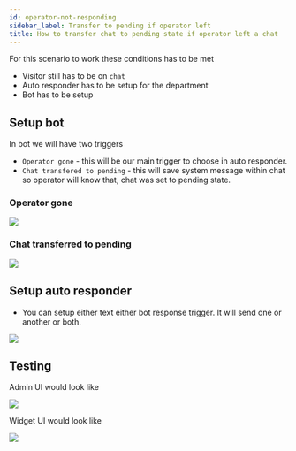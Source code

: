 ```yaml
---
id: operator-not-responding
sidebar_label: Transfer to pending if operator left
title: How to transfer chat to pending state if operator left a chat
---
```


For this scenario to work these conditions has to be met

* Visitor still has to be on `chat`
* Auto responder has to be setup for the department
* Bot has to be setup

## Setup bot

In bot we will have two triggers

* `Operator gone` - this will be our main trigger to choose in auto responder.
* `Chat transfered to pending` - this will save system message within chat so operator will know that, chat was set to pending state.

### Operator gone

![](/img/bot/operator-gone.png)

### Chat transferred to pending

![](/img/bot/transferred-to-pending.png)

## Setup auto responder

* You can setup either text either bot response trigger. It will send one or another or both.

![](/img/bot/auto-responder-operator-gone.png)

## Testing

Admin UI would look like

![](/img/bot/operator-gone-admin.png)

Widget UI would look like

![](/img/bot/widget-ui-operator-gone.png)